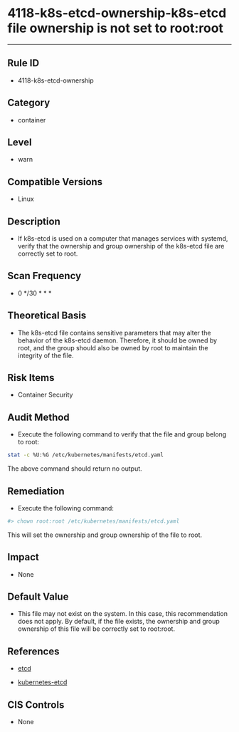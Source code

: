 # 4118-k8s-etcd-ownership-k8s-etcd file ownership is not set to root:root
---

## Rule ID

- 4118-k8s-etcd-ownership


## Category

- container


## Level

- warn


## Compatible Versions

- Linux


## Description

- If k8s-etcd is used on a computer that manages services with systemd, verify that the ownership and group ownership of the k8s-etcd file are correctly set to root.


## Scan Frequency

- 0 */30 * * *


## Theoretical Basis

- The k8s-etcd file contains sensitive parameters that may alter the behavior of the k8s-etcd daemon. Therefore, it should be owned by root, and the group should also be owned by root to maintain the integrity of the file.


## Risk Items

- Container Security


## Audit Method

- Execute the following command to verify that the file and group belong to root:

```bash
stat -c %U:%G /etc/kubernetes/manifests/etcd.yaml
```
The above command should return no output.


## Remediation

- Execute the following command:
```bash
#> chown root:root /etc/kubernetes/manifests/etcd.yaml
```
This will set the ownership and group ownership of the file to root.


## Impact

- None


## Default Value

- This file may not exist on the system. In this case, this recommendation does not apply. By default, if the file exists, the ownership and group ownership of this file will be correctly set to root:root.


## References

- [etcd](https://coreos.com/etcd)

- [kubernetes-etcd](https://kubernetes.io/docs/admin/etcd/)


## CIS Controls

- None